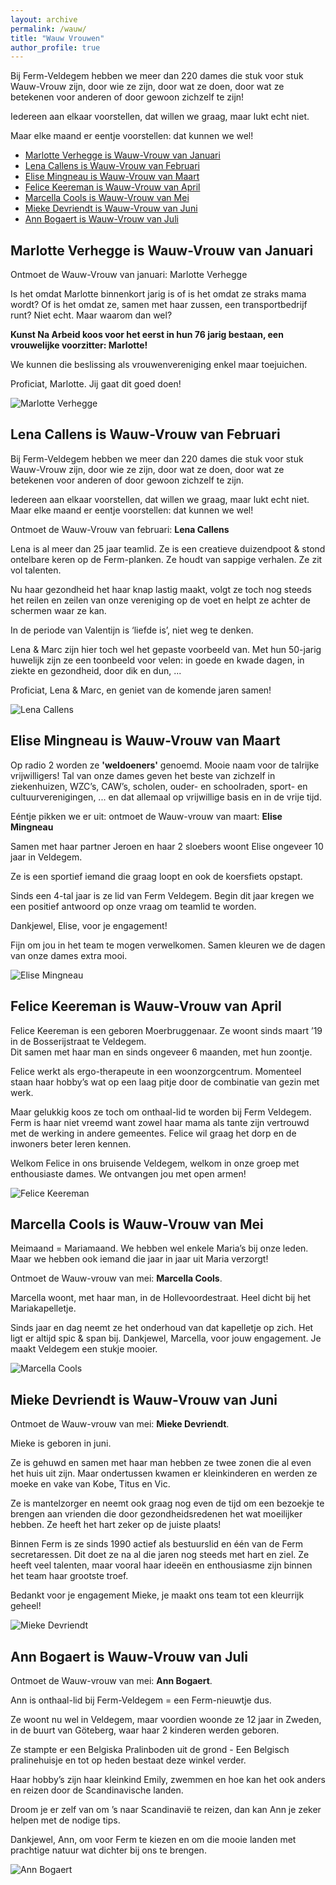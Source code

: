 ```yaml
---
layout: archive
permalink: /wauw/
title: "Wauw Vrouwen"
author_profile: true
---
```


Bij Ferm-Veldegem hebben we meer dan 220 dames die stuk voor stuk Wauw-Vrouw zijn, door wie ze zijn, door wat ze doen, door wat ze betekenen voor anderen of door gewoon zichzelf te zijn!

Iedereen aan elkaar voorstellen, dat willen we graag, maar lukt echt niet.

Maar elke maand er eentje voorstellen: dat kunnen we wel!

- [Marlotte Verhegge is Wauw-Vrouw van Januari](#marlotte-verhegge-is-wauw-vrouw-van-januari)
- [Lena Callens is Wauw-Vrouw van Februari](#lena-callens-is-wauw-vrouw-van-februari)
- [Elise Mingneau is Wauw-Vrouw van Maart](#elise-mingneau-is-wauw-vrouw-van-maart)
- [Felice Keereman is Wauw-Vrouw van April](#felice-keereman-is-wauw-vrouw-van-april)
- [Marcella Cools is Wauw-Vrouw van Mei](#marcella-cools-is-wauw-vrouw-van-mei)
- [Mieke Devriendt is Wauw-Vrouw van Juni](#mieke-devriendt-is-wauw-vrouw-van-juni)
- [Ann Bogaert is Wauw-Vrouw van Juli](#ann-bogaert-is-wauw-vrouw-van-juli)

## Marlotte Verhegge is Wauw-Vrouw van Januari

Ontmoet de Wauw-Vrouw van januari: Marlotte Verhegge

Is het omdat Marlotte binnenkort jarig is of is het omdat ze straks mama wordt?
Of is het omdat ze, samen met haar zussen, een transportbedrijf runt?
Niet echt. Maar waarom dan wel?

**Kunst Na Arbeid koos voor het eerst in hun 76 jarig bestaan, een vrouwelijke
voorzitter: Marlotte!**

We kunnen die beslissing als vrouwenvereniging enkel maar toejuichen.

Proficiat, Marlotte. Jij gaat dit goed doen!

![Marlotte Verhegge](./assets/media/../../../assets/media/wauw/marlotte.jpg)

## Lena Callens is Wauw-Vrouw van Februari

Bij Ferm-Veldegem hebben we meer dan 220 dames die stuk voor stuk Wauw-Vrouw zijn,
door wie ze zijn, door wat ze doen, door wat ze betekenen voor anderen of door gewoon
zichzelf te zijn.

Iedereen aan elkaar voorstellen, dat willen we graag, maar lukt echt niet.
Maar elke maand er eentje voorstellen: dat kunnen we wel!

Ontmoet de Wauw-Vrouw van februari: **Lena Callens**

Lena is al meer dan 25 jaar teamlid. Ze is een creatieve duizendpoot & stond ontelbare keren op de Ferm-planken. Ze houdt van sappige verhalen. Ze zit vol talenten.

Nu haar gezondheid het haar knap lastig maakt, volgt ze toch nog steeds het reilen en zeilen van onze vereniging op de voet en helpt ze achter de schermen waar ze kan.

In de periode van Valentijn is ‘liefde is’, niet weg te denken.

Lena & Marc zijn hier toch wel het gepaste voorbeeld van.
Met hun 50-jarig huwelijk zijn ze een toonbeeld voor velen: in goede en kwade dagen, in ziekte en gezondheid, door dik en dun, ...

Proficiat, Lena & Marc, en geniet van de komende jaren samen!

![Lena Callens](./assets/media/../../../assets/media/wauw/lena-callens.png)

## Elise Mingneau is Wauw-Vrouw van Maart

Op radio 2 worden ze **'weldoeners'** genoemd. Mooie naam voor de talrijke vrijwilligers!
Tal van onze dames geven het beste van zichzelf in ziekenhuizen, WZC’s, CAW’s, scholen, ouder- en schoolraden, sport- en cultuurverenigingen, ... en dat allemaal op vrijwillige basis en in de vrije tijd.

Eéntje pikken we er uit: ontmoet de Wauw-vrouw van maart: **Elise Mingneau**

Samen met haar partner Jeroen en haar 2 sloebers woont Elise ongeveer 10 jaar in Veldegem.

Ze is een sportief iemand die graag loopt en ook de koersfiets opstapt.

Sinds een 4-tal jaar is ze lid van Ferm Veldegem. Begin dit jaar kregen we een positief antwoord op onze vraag
om teamlid te worden.

Dankjewel, Elise, voor je engagement!

Fijn om jou in het team te mogen verwelkomen.
Samen kleuren we de dagen van onze dames extra mooi.

![Elise Mingneau](./assets/media/../../../assets/media/wauw/elise-migneau.png)

## Felice Keereman is Wauw-Vrouw van April

Felice Keereman is een geboren Moerbruggenaar. Ze woont sinds maart ’19 in de Bosserijstraat te Veldegem.  
Dit samen met haar man en sinds ongeveer 6 maanden, met hun zoontje.

Felice werkt als ergo-therapeute in een woonzorgcentrum. Momenteel staan haar hobby’s wat op een laag pitje door de combinatie van gezin met werk.

Maar gelukkig koos ze toch om onthaal-lid te worden bij Ferm Veldegem. Ferm is haar niet vreemd want zowel haar mama als tante zijn vertrouwd met de werking in andere gemeentes. Felice wil graag het dorp en de inwoners beter leren kennen.

Welkom Felice in ons bruisende Veldegem, welkom in onze groep met enthousiaste dames. We ontvangen jou met open armen!

![Felice Keereman](./assets/media/../../../assets/media/wauw/felice-keereman.png)

## Marcella Cools is Wauw-Vrouw van Mei

Meimaand = Mariamaand. We hebben wel enkele Maria’s bij onze leden.  
Maar we hebben ook iemand die jaar in jaar uit Maria verzorgt!

Ontmoet de Wauw-vrouw van mei: **Marcella Cools**.

Marcella woont, met haar man, in de Hollevoordestraat. Heel dicht bij het Mariakapelletje.

Sinds jaar en dag neemt ze het onderhoud van dat kapelletje op zich. Het ligt er altijd spic & span bij.
Dankjewel, Marcella, voor jouw engagement. Je maakt Veldegem een stukje mooier.

![Marcella Cools](./assets/media/../../../assets/media/wauw/marcella-cools.png)

## Mieke Devriendt is Wauw-Vrouw van Juni

Ontmoet de Wauw-vrouw van mei: **Mieke Devriendt**.

Mieke is geboren in juni.

Ze is gehuwd en samen met haar man hebben ze twee zonen die al even het huis uit zijn. Maar ondertussen kwamen er kleinkinderen en werden ze moeke en vake van Kobe, Titus en Vic.

Ze is mantelzorger en neemt ook graag nog even de tijd om een bezoekje te brengen aan vrienden die door gezondheidsredenen het wat moeilijker hebben. Ze heeft het hart zeker op de juiste plaats!

Binnen Ferm is ze sinds 1990 actief als bestuurslid en één van de Ferm secretaressen. Dit doet ze na al die jaren nog steeds met hart en ziel. Ze heeft veel talenten, maar vooral haar ideeën en
enthousiasme zijn binnen het team haar grootste troef.

Bedankt voor je engagement Mieke, je maakt ons team tot een kleurrijk geheel!

![Mieke Devriendt](./assets/media/../../../assets/media/wauw/mieke-devriendt.jpg)

## Ann Bogaert is Wauw-Vrouw van Juli

Ontmoet de Wauw-vrouw van mei: **Ann Bogaert**.

Ann is onthaal-lid bij Ferm-Veldegem = een Ferm-nieuwtje dus.

Ze woont nu wel in Veldegem, maar voordien woonde ze 12 jaar in Zweden, in de buurt van Göteberg, waar haar 2 kinderen werden geboren.

Ze stampte er een Belgiska Pralinboden uit de grond - Een Belgisch pralinehuisje en tot op heden bestaat deze winkel verder.

Haar hobby’s zijn haar kleinkind Emily, zwemmen en hoe kan het ook anders en reizen door de Scandinavische landen.

Droom je er zelf van om ’s naar Scandinavië
te reizen, dan kan Ann je zeker helpen met de nodige tips.

Dankjewel, Ann, om voor Ferm te kiezen en om die mooie landen met prachtige natuur wat
dichter bij ons te brengen.

![Ann Bogaert](./assets/media/../../../assets/media/wauw/ann-bogaert.png)
